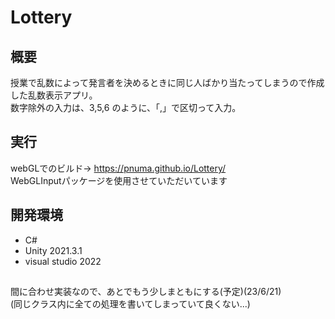 # Lottery
## 概要
授業で乱数によって発言者を決めるときに同じ人ばかり当たってしまうので作成した乱数表示アプリ。<br>
数字除外の入力は、3,5,6 のように、「,」で区切って入力。<br>


## 実行
webGLでのビルド→
https://pnuma.github.io/Lottery/ <br>
WebGLInputパッケージを使用させていただいています

## 開発環境
- C#
- Unity 2021.3.1
- visual studio 2022

##
間に合わせ実装なので、あとでもう少しまともにする(予定)(23/6/21)<br>
(同じクラス内に全ての処理を書いてしまっていて良くない...)

